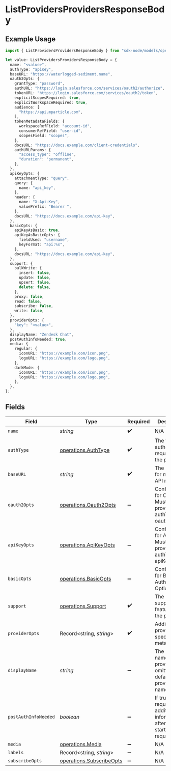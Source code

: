 # ListProvidersProvidersResponseBody

## Example Usage

```typescript
import { ListProvidersProvidersResponseBody } from "sdk-node/models/operations";

let value: ListProvidersProvidersResponseBody = {
  name: "<value>",
  authType: "apiKey",
  baseURL: "https://waterlogged-sediment.name",
  oauth2Opts: {
    grantType: "password",
    authURL: "https://login.salesforce.com/services/oauth2/authorize",
    tokenURL: "https://login.salesforce.com/services/oauth2/token",
    explicitScopesRequired: true,
    explicitWorkspaceRequired: true,
    audience: [
      "https://api.mparticle.com",
    ],
    tokenMetadataFields: {
      workspaceRefField: "account-id",
      consumerRefField: "user-id",
      scopesField: "scopes",
    },
    docsURL: "https://docs.example.com/client-credentials",
    authURLParams: {
      "access_type": "offline",
      "duration": "permanent",
    },
  },
  apiKeyOpts: {
    attachmentType: "query",
    query: {
      name: "api_key",
    },
    header: {
      name: "X-Api-Key",
      valuePrefix: "Bearer ",
    },
    docsURL: "https://docs.example.com/api-key",
  },
  basicOpts: {
    apiKeyAsBasic: true,
    apiKeyAsBasicOpts: {
      fieldUsed: "username",
      keyFormat: "api:%s",
    },
    docsURL: "https://docs.example.com/api-key",
  },
  support: {
    bulkWrite: {
      insert: false,
      update: false,
      upsert: false,
      delete: false,
    },
    proxy: false,
    read: false,
    subscribe: false,
    write: false,
  },
  providerOpts: {
    "key": "<value>",
  },
  displayName: "Zendesk Chat",
  postAuthInfoNeeded: true,
  media: {
    regular: {
      iconURL: "https://example.com/icon.png",
      logoURL: "https://example.com/logo.png",
    },
    darkMode: {
      iconURL: "https://example.com/icon.png",
      logoURL: "https://example.com/logo.png",
    },
  },
};
```

## Fields

| Field                                                                           | Type                                                                            | Required                                                                        | Description                                                                     | Example                                                                         |
| ------------------------------------------------------------------------------- | ------------------------------------------------------------------------------- | ------------------------------------------------------------------------------- | ------------------------------------------------------------------------------- | ------------------------------------------------------------------------------- |
| `name`                                                                          | *string*                                                                        | :heavy_check_mark:                                                              | N/A                                                                             |                                                                                 |
| `authType`                                                                      | [operations.AuthType](../../models/operations/authtype.md)                      | :heavy_check_mark:                                                              | The type of authentication required by the provider.                            |                                                                                 |
| `baseURL`                                                                       | *string*                                                                        | :heavy_check_mark:                                                              | The base URL for making API requests.                                           |                                                                                 |
| `oauth2Opts`                                                                    | [operations.Oauth2Opts](../../models/operations/oauth2opts.md)                  | :heavy_minus_sign:                                                              | Configuration for OAuth2.0. Must be provided if authType is oauth2.             |                                                                                 |
| `apiKeyOpts`                                                                    | [operations.ApiKeyOpts](../../models/operations/apikeyopts.md)                  | :heavy_minus_sign:                                                              | Configuration for API key. Must be provided if authType is apiKey.              |                                                                                 |
| `basicOpts`                                                                     | [operations.BasicOpts](../../models/operations/basicopts.md)                    | :heavy_minus_sign:                                                              | Configuration for Basic Auth. Optional.                                         |                                                                                 |
| `support`                                                                       | [operations.Support](../../models/operations/support.md)                        | :heavy_check_mark:                                                              | The supported features for the provider.                                        |                                                                                 |
| `providerOpts`                                                                  | Record<string, *string*>                                                        | :heavy_check_mark:                                                              | Additional provider-specific metadata.                                          |                                                                                 |
| `displayName`                                                                   | *string*                                                                        | :heavy_minus_sign:                                                              | The display name of the provider, if omitted, defaults to provider name.        | Zendesk Chat                                                                    |
| `postAuthInfoNeeded`                                                            | *boolean*                                                                       | :heavy_minus_sign:                                                              | If true, we require additional information after auth to start making requests. | true                                                                            |
| `media`                                                                         | [operations.Media](../../models/operations/media.md)                            | :heavy_minus_sign:                                                              | N/A                                                                             |                                                                                 |
| `labels`                                                                        | Record<string, *string*>                                                        | :heavy_minus_sign:                                                              | N/A                                                                             |                                                                                 |
| `subscribeOpts`                                                                 | [operations.SubscribeOpts](../../models/operations/subscribeopts.md)            | :heavy_minus_sign:                                                              | N/A                                                                             |                                                                                 |